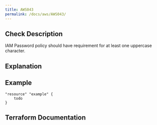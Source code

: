 ```yaml
---
title: AWS043
permalink: /docs/aws/AWS043/
---
```



## Check Description

IAM Password policy should have requirement for at least one uppercase character.

## Explanation

## Example

```
"resource" "example" {
	todo
}
```

## Terraform Documentation
